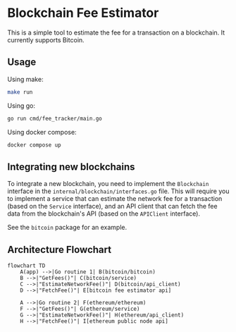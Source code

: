 # Blockchain Fee Estimator

This is a simple tool to estimate the fee for a transaction on a blockchain. It currently supports Bitcoin.

## Usage

Using make:

```bash
make run
```

Using go:

```bash
go run cmd/fee_tracker/main.go
```

Using docker compose:

```bash
docker compose up
```

## Integrating new blockchains

To integrate a new blockchain, you need to implement the `Blockchain` interface in the `internal/blockchain/interfaces.go` file. This will require you to implement a service that can estimate the network fee for a transaction (based on the `Service` interface), and an API client that can fetch the fee data from the blockchain's API (based on the `APIClient` interface).

See the `bitcoin` package for an example.

## Architecture Flowchart

```mermaid
flowchart TD
    A(app) -->|Go routine 1| B(bitcoin/bitcoin)
    B -->|"GetFees()"| C(bitcoin/service)
    C -->|"EstimateNetworkFee()"| D(bitcoin/api_client)
    D -->|"FetchFee()"| E[bitcoin fee estimator api]

    A -->|Go routine 2| F(ethereum/ethereum)
    F -->|"GetFees()"| G(ethereum/service)
    G -->|"EstimateNetworkFee()"| H(ethereum/api_client)
    H -->|"FetchFee()"| I[ethereum public node api]
```
